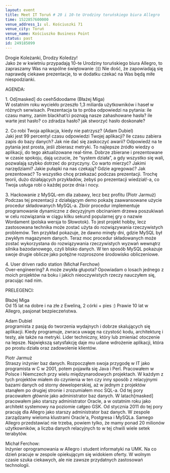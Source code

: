 ```yaml
---
layout: event
title: Meet IT Toruń # 20 i 10-te Urodziny toruńskiego biura Allegro
time: 1522857600000
venue_address_1: ul. Kościuszki 71
venue_city: Toruń
venue_name: Kościuszko Business Point
status: past
id: 249185099
---
```


<p>Drogie Koleżanki, Drodzy Koledzy!
  <br/>Jako że w kwietniu przypadają 10-te Urodziny toruńskiego biura Allegro, to zapraszamy Was na wspólne świętowanie :))) Nie dość, że zapowiadają się naprawdę ciekawe prezentacje, to w dodatku czekać na Was będą miłe niespodzianki.</p>
<p>AGENDA:</p>
<p>1. Od[masked] do ceeh5doodame (Błażej Miga)
  <br/>W ostatnim roku wyciekło przeszło 1,3 miliarda użytkowników i haseł w różnych serwisach. Prezentacja ta to próba odpowiedzi na pytania: ile czasu mamy, zanim blackhat’ci poznają nasze zahashowane hasła? ile warte jest hasło? co zdradza hasło? jak stworzyć
  hasło doskonałe?</p>
<p>2. Co robi Twoja aplikacja, kiedy nie patrzysz? (Adam Dubiel)
  <br/>Jaki jest 99 percentyl czasu odpowiedzi Twojej aplikacji? Ile czasu zabiera zapis do bazy danych? Jak nie dać się zaskoczyć awarii? Odpowiedź na te pytania jest prosta, jeśli zbierasz metryki. To najlepsze źródło wiedzy o aplikacji, do tego aktualizowane
  real-time. Dobrze zbierane i prezentowane w czasie spokoju, dają uczucie, że “system działa”, a gdy wszystko się wali, pozwalają szybko dotrzeć do przyczyny. Co warto mierzyć? Jakimi narzędziami? Jakie pułapki na nas czekają? Gdzie agregować? Jak prezentować?
  To wszystko chcę przekazać podczas prezentacji. Trochę teorii, dużo działających przykładów, żebyś po prezentacji wiedział/-a, co Twoja usługa robi o każdej porze dnia i nocy.</p>
<p>3. Hackowanie z MySQL-em dla zabawy, lecz bez profitu (Piotr Jarmuż)
  <br/>Podczas tej prezentacji z działającym demo pokażę zaawansowane użycie procedur składowanych MySQL-a. Zbiór procedur implementuje programowanie dynamiczne z decyzyjnym obcinaniem drzewa poszukiwań w celu rozwiązania w ciągu kilku sekund popularnej gry
  o nazwie Wordament (polska wersja to Słowotok). To jest projekt hobby, lecz zastosowana technika może zostać użyta do rozwiązywania rzeczywistych problemów. Ten przykład pokazuje, że dawno minęły dni, gdzie MySQL był zwykłym magazynem danych. Teraz
  moc procedur składowanych może zostać wykorzystana do rozwiązywania rzeczywistych wyzwań wewnątrz silnika bazodanowego, czyli blisko danych. W ten sposób MySQL pokazuje swoje drugie oblicze jako potężne rozproszone środowisko obliczeniowe.</p>
<p>4. User driven radio station (Michał Ferchow)
  <br/>Over-engineering? A może zwykła głupota? Opowiadam o losach jednego z moich projektów na boku i jakich nieoczywistych rzeczy nauczyłem się, pracując nad nim.</p>
<p>PRELEGENCI:</p>
<p>Błażej Miga
  <br/>Od 15 lat na dobre i na złe z Eweliną, 2 córki + pies :) Prawie 10 lat w Allegro, pasjonat bezpieczeństwa.</p>
<p>Adam Dubiel
  <br/>programista z pasją do tworzenia wydajnych i dobrze skalujących się aplikacji. Kiedy programuje, zwraca uwagę na czystość kodu, architekturę i testy, ale także na metryki. Lider techniczny, który lub zmieniać otoczenie na lepsze. Największą satysfakcję
  daje mu udane wdrożenie aplikacji, która po prostu działa oraz zadowolenie klientów.</p>
<p>Piotr Jarmuż
  <br/>Straszy inżynier baz danych. Rozpocząłem swoja przygodę w IT jako programista w C w 2001, potem pojawiła się Java i Perl. Pracowałem w Polsce i Niemczech przy wielu międzynarodowych projektach. W każdym z tych projektów miałem do czynienia w ten czy
  inny sposób z relacyjnymi bazami danych od storny deweloperskiej, aż w jednym z projektów stanąłem po drugiej stronie i zrozumiałem moc SQL-a. Od tej pory pracowałem głównie jako administrator baz danych. W latach[masked] pracowałem jako starszy administrator
  Oracle, a w ostatnim roku jako architekt systemowy na poziomie całgeo GSK. Od stycznia 2011 do tej pory pracuję dla Allegro jako starszy administrator baz danych. W zespole zarządzamy wieloma klustrami Oracle'a, Postgresa i MySQLa. Samego Allegro przedstawiać
  nie trzeba, powiem tylko, że mamy ponad 20 milionów użytkowników, a liczba danych relacyjnych to w tej chwili wiele setek terabytów.</p>
<p>Michał Ferchow:
  <br/>Inżynier oprogramowania w Allegro i student informatyki na UMK. Na co dzień pracuje w zespole opiekującym się widokiem oferty. W wolnym czasie szuka ciekawych, ale nie zawsze przydatnych zastosowań technologii.</p>
